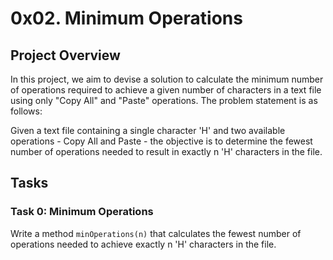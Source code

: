 # 0x02. Minimum Operations

## Project Overview

In this project, we aim to devise a solution to calculate the minimum number of operations required to achieve a given number of characters in a text file using only "Copy All" and "Paste" operations. The problem statement is as follows:

Given a text file containing a single character 'H' and two available operations - Copy All and Paste - the objective is to determine the fewest number of operations needed to result in exactly n 'H' characters in the file.

## Tasks

### Task 0: Minimum Operations

Write a method `minOperations(n)` that calculates the fewest number of operations needed to achieve exactly n 'H' characters in the file.

